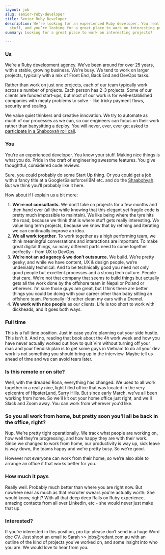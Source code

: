 ```yaml
---
layout: job
slug: senior-ruby-developer
title: Senior Ruby Developer
description: We’re looking for an experienced Ruby developer. You really know your
  stuff, and you’re looking for a great place to work on interesting projects.
summary: Looking for a great place to work on interesting projects?

---
```

### Us

We’re a Ruby development agency. We’ve been around for over 25 years, with a stable, growing business. We're busy. We tend to work on larger projects, typically with a mix of Front End, Back End and DevOps tasks.

Rather than work on just one projects, each of our team typically work across a number of  projects. Each person has 2-3 projects. Some of our clients are funded start-ups, but most of our work is for well-established companies with meaty problems to solve - like tricky payment flows, security and scaling.

We value quiet thinkers and creative innovation. We try to automate as much of our processes as we can, so our engineers can focus on their work rather than babysitting a deploy. You will never, ever, ever get asked to [participate in a Shabooyah roll call](https://www.reddit.com/r/videos/comments/k3efwo/workplace_from_your_nightmares/).

### You

You’re an experienced developer. You know your stuff. Making nice things is what you do. Pride in the craft of engineering awesome features. You give thoughtful, considered code reviews.

Sure, you could probably do some Start Up thing. Or you could get a job with a fancy title at a Google/Salesforce/IBM etc. and do the [Shaabohyah](https://www.reddit.com/r/videos/comments/k3efwo/workplace_from_your_nightmares/). But we think you’ll probably like it here.

How about if I explain us a bit more:

1. **We’re not consultants.** We don’t take on projects for a few months and then hand over (all the while knowing that this elegant yet fragile code is pretty much impossible to maintain). We like being where the tyre hits the road, because we think that is where stuff gets really interesting. We value long term projects, because we know that by refining and iterating we can continually improve an idea.
2. **We all work together.** To work together as a high performing team, we think meaningful conversations and interactions are important. To make great digital things, so many different parts need to come together perfectly - from UX to DevOps.
3. **We’re not an ad agency & we don’t outsource.** We build. We’re pretty geeky, and while we have content, UX & design people, we’re undeniably technical. And to be technically good you need not only good people but excellent processes and a strong tech culture. People that care. We’re not that company that seems to build things but actually gets all the work done by the offshore team in Nepal or Poland or wherever. I’m sure those guys are great, but I think there are better things you could be doing with your career other than baby sitting an offshore team. Personally I’d rather clean my ears with a Dremel.
4. **We work with nice people** as our clients. Life is too short to work with dickheads, and it goes both ways.

### Full time

This is a full time position. Just in case you're planning out your side hustle. This isn't it. And no, reading that book about the 4h work week and how you have never actually worked out how to quit Vim without turning off your mac and your fiendish plan is to get some guys in Vietnam to do all your dev work is not something you should bring up in the interview. Maybe tell us ahead of time and we can avoid tears later.

### Is this remote or on site?

Well, with the dreaded Rona, everything has changed. We used to all work together in a really nice, light filled office that was located in the very epicentre of HipsterLand, Surry Hills. But since early March, we've all been working from home. So we'll kit out your home office just right, and we'll Slack and Zoom away. You can work from wherever you'd like.

### So you all work from home, but pretty soon you'll all be back in the office, right?

Nup. We're pretty tight operationally. We track what people are working on, how well they're progressing, and how happy they are with their work. Since we changed to work from home, our productivity is way up, sick leave is way down, the teams happy and we're pretty busy. So we're good. 

However not everyone can work from their home, so we're also able to arrange an office if that works better for you.

### How much it pays

Really well. Probably much better than where you are right now. But nowhere near as much as that recruiter swears you're actually worth. She would know, right? With all that deep deep Rails on Ruby experience, amazing contacts from all over LinkedIn, etc - she would never just make that up.

### Interested?

If you’re interested in this position, pro tip: please don’t send in a huge Word doc CV. Just shoot an email to [Sarah](mailto:jobs@redant.com.au) >> jobs@redant.com.au with an outline of the kind of projects you’ve worked on, and some insight into who you are. We would love to hear from you.